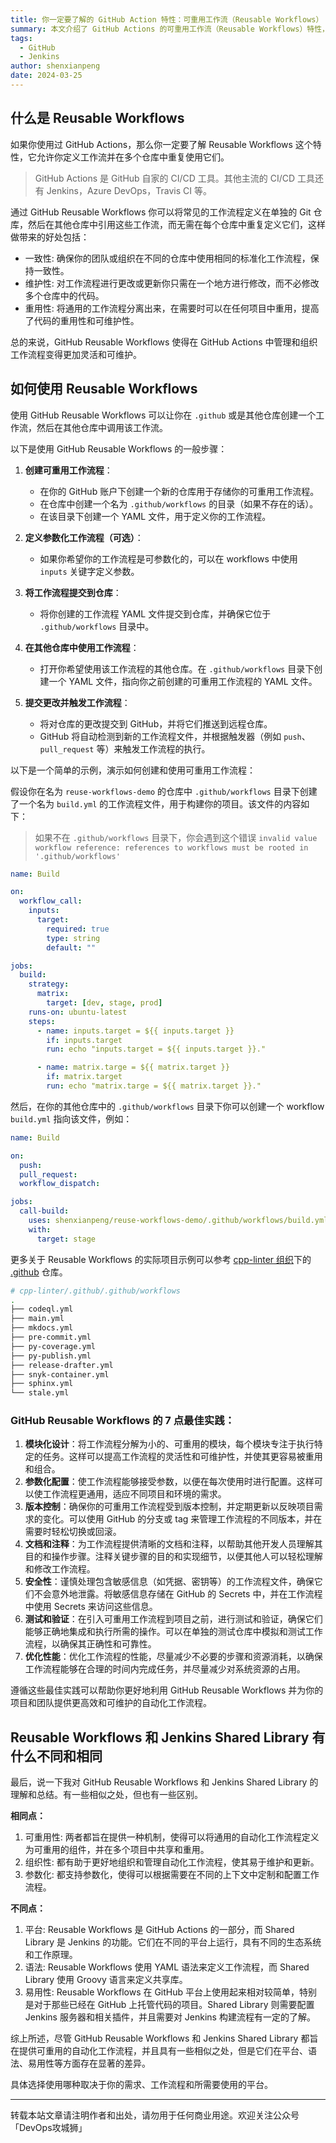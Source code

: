 ```yaml
---
title: 你一定要了解的 GitHub Action 特性：可重用工作流（Reusable Workflows）
summary: 本文介绍了 GitHub Actions 的可重用工作流（Reusable Workflows）特性，帮助开发者和团队更高效地管理和复用 CI/CD 流程。
tags:
  - GitHub
  - Jenkins
author: shenxianpeng
date: 2024-03-25
---
```


## 什么是 Reusable Workflows

如果你使用过 GitHub Actions，那么你一定要了解 Reusable Workflows 这个特性，它允许你定义工作流并在多个仓库中重复使用它们。

> GitHub Actions 是 GitHub 自家的 CI/CD 工具。其他主流的 CI/CD 工具还有 Jenkins，Azure DevOps，Travis CI 等。

通过 GitHub Reusable Workflows 你可以将常见的工作流程定义在单独的 Git 仓库，然后在其他仓库中引用这些工作流，而无需在每个仓库中重复定义它们，这样做带来的好处包括：

* 一致性: 确保你的团队或组织在不同的仓库中使用相同的标准化工作流程，保持一致性。
* 维护性: 对工作流程进行更改或更新你只需在一个地方进行修改，而不必修改多个仓库中的代码。
* 重用性: 将通用的工作流程分离出来，在需要时可以在任何项目中重用，提高了代码的重用性和可维护性。

总的来说，GitHub Reusable Workflows 使得在 GitHub Actions 中管理和组织工作流程变得更加灵活和可维护。


## 如何使用 Reusable Workflows

使用 GitHub Reusable Workflows 可以让你在 `.github` 或是其他仓库创建一个工作流，然后在其他仓库中调用该工作流。

以下是使用 GitHub Reusable Workflows 的一般步骤：

1. **创建可重用工作流程**：
   - 在你的 GitHub 账户下创建一个新的仓库用于存储你的可重用工作流程。
   - 在仓库中创建一个名为 `.github/workflows` 的目录（如果不存在的话）。
   - 在该目录下创建一个 YAML 文件，用于定义你的工作流程。

2. **定义参数化工作流程（可选）**：
   - 如果你希望你的工作流程是可参数化的，可以在 workflows 中使用 `inputs` 关键字定义参数。

3. **将工作流程提交到仓库**：
   - 将你创建的工作流程 YAML 文件提交到仓库，并确保它位于 `.github/workflows` 目录中。

4. **在其他仓库中使用工作流程**：
   - 打开你希望使用该工作流程的其他仓库。在 `.github/workflows` 目录下创建一个 YAML 文件，指向你之前创建的可重用工作流程的 YAML 文件。

5. **提交更改并触发工作流程**：
   - 将对仓库的更改提交到 GitHub，并将它们推送到远程仓库。
   - GitHub 将自动检测到新的工作流程文件，并根据触发器（例如 `push`、`pull_request` 等）来触发工作流程的执行。

以下是一个简单的示例，演示如何创建和使用可重用工作流程：

假设你在名为 `reuse-workflows-demo` 的仓库中 `.github/workflows` 目录下创建了一个名为 `build.yml` 的工作流程文件，用于构建你的项目。该文件的内容如下：

> 如果不在 `.github/workflows` 目录下，你会遇到这个错误 `invalid value workflow reference: references to workflows must be rooted in '.github/workflows'`

```yaml
name: Build

on:
  workflow_call:
    inputs:
      target:
        required: true
        type: string
        default: ""

jobs:
  build:
    strategy:
      matrix:
        target: [dev, stage, prod]
    runs-on: ubuntu-latest
    steps:
      - name: inputs.target = ${{ inputs.target }}
        if: inputs.target
        run: echo "inputs.target = ${{ inputs.target }}."

      - name: matrix.targe = ${{ matrix.target }}
        if: matrix.target
        run: echo "matrix.targe = ${{ matrix.target }}."
```

然后，在你的其他仓库中的 `.github/workflows` 目录下你可以创建一个 workflow `build.yml` 指向该文件，例如：

```yaml
name: Build

on:
  push:
  pull_request:
  workflow_dispatch:

jobs:
  call-build:
    uses: shenxianpeng/reuse-workflows-demo/.github/workflows/build.yml@main
    with:
      target: stage
```

更多关于 Reusable Workflows 的实际项目示例可以参考 [cpp-linter 组织](https://github.com/cpp-linter)下的 [.github](https://github.com/cpp-linter/.github) 仓库。

```bash
# cpp-linter/.github/.github/workflows
.
├── codeql.yml
├── main.yml
├── mkdocs.yml
├── pre-commit.yml
├── py-coverage.yml
├── py-publish.yml
├── release-drafter.yml
├── snyk-container.yml
├── sphinx.yml
└── stale.yml
```

### GitHub Reusable Workflows 的 7 点最佳实践：

1. **模块化设计**：将工作流程分解为小的、可重用的模块，每个模块专注于执行特定的任务。这样可以提高工作流程的灵活性和可维护性，并使其更容易被重用和组合。
2. **参数化配置**：使工作流程能够接受参数，以便在每次使用时进行配置。这样可以使工作流程更通用，适应不同项目和环境的需求。
3. **版本控制**：确保你的可重用工作流程受到版本控制，并定期更新以反映项目需求的变化。可以使用 GitHub 的分支或 tag 来管理工作流程的不同版本，并在需要时轻松切换或回滚。
4. **文档和注释**：为工作流程提供清晰的文档和注释，以帮助其他开发人员理解其目的和操作步骤。注释关键步骤的目的和实现细节，以便其他人可以轻松理解和修改工作流程。
5. **安全性**：谨慎处理包含敏感信息（如凭据、密钥等）的工作流程文件，确保它们不会意外地泄露。将敏感信息存储在 GitHub 的 Secrets 中，并在工作流程中使用 Secrets 来访问这些信息。
6. **测试和验证**：在引入可重用工作流程到项目之前，进行测试和验证，确保它们能够正确地集成和执行所需的操作。可以在单独的测试仓库中模拟和测试工作流程，以确保其正确性和可靠性。
7. **优化性能**：优化工作流程的性能，尽量减少不必要的步骤和资源消耗，以确保工作流程能够在合理的时间内完成任务，并尽量减少对系统资源的占用。

遵循这些最佳实践可以帮助你更好地利用 GitHub Reusable Workflows 并为你的项目和团队提供更高效和可维护的自动化工作流程。

## Reusable Workflows 和 Jenkins Shared Library 有什么不同和相同

最后，说一下我对 GitHub Reusable Workflows 和 Jenkins Shared Library 的理解和总结。有一些相似之处，但也有一些区别。

**相同点：**

1. 可重用性: 两者都旨在提供一种机制，使得可以将通用的自动化工作流程定义为可重用的组件，并在多个项目中共享和重用。
2. 组织性: 都有助于更好地组织和管理自动化工作流程，使其易于维护和更新。
3. 参数化: 都支持参数化，使得可以根据需要在不同的上下文中定制和配置工作流程。

**不同点：**

1. 平台: Reusable Workflows 是 GitHub Actions 的一部分，而 Shared Library 是 Jenkins 的功能。它们在不同的平台上运行，具有不同的生态系统和工作原理。
2. 语法: Reusable Workflows 使用 YAML 语法来定义工作流程，而 Shared Library 使用 Groovy 语言来定义共享库。
3. 易用性: Reusable Workflows 在 GitHub 平台上使用起来相对较简单，特别是对于那些已经在 GitHub 上托管代码的项目。Shared Library 则需要配置 Jenkins 服务器和相关插件，并且需要对 Jenkins 构建流程有一定的了解。

综上所述，尽管 GitHub Reusable Workflows 和 Jenkins Shared Library 都旨在提供可重用的自动化工作流程，并且具有一些相似之处，但是它们在平台、语法、易用性等方面存在显著的差异。

具体选择使用哪种取决于你的需求、工作流程和所需要使用的平台。

---

转载本站文章请注明作者和出处，请勿用于任何商业用途。欢迎关注公众号「DevOps攻城狮」
